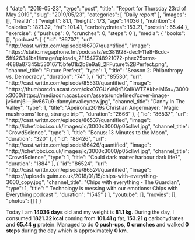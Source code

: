 {
    "date": "2019-05-23",
    "type": "post",
    "title": "Report for Thursday 23rd of May 2019",
    "slug": "2019\/05\/23",
    "categories": [
        "Daily report"
    ],
    "images": [],
    "health": {
        "weight": 81.1,
        "height": 173,
        "age": 14036
    },
    "nutrition": {
        "calories": 1821.32,
        "fat": 101.41,
        "carbohydrates": 153.21,
        "protein": 65.44
    },
    "exercise": {
        "pushups": 0,
        "crunches": 0,
        "steps": 0
    },
    "media": {
        "books": [],
        "podcast": [
            {
                "id": "86707",
                "url": "http:\/\/cast.writtn.com\/episode\/86707\/quantified",
                "image": "https:\/\/static.megaphone.fm\/podcasts\/ec381928-dec1-11e8-8cdc-5ff426341ba1\/image\/uploads_2F1547748921072-phex25xrms-4688a87345b53016715bfe01b2b8e9a8_2FFuture%2BPerfect.png",
                "channel_title": "Future Perfect",
                "type": 1,
                "title": "Season 2: Philanthropy vs. Democracy",
                "duration": "74"
            },
            {
                "id": "85530",
                "url": "http:\/\/cast.writtn.com\/episode\/85530\/quantified",
                "image": "https:\/\/thumborcdn.acast.com\/okxO7GUzWQrBKaIKWTZAkbeiM6s=\/3000x3000\/https:\/\/mediacdn.acast.com\/assets\/undefined\/cover-image-jv6dmj6l--j9v867u9-dannyinvalleynew.jpg",
                "channel_title": "Danny In The Valley",
                "type": 1,
                "title": "Apeiron\u2019s Christian Angermayer: \"Magic mushrooms' long, strange trip\"",
                "duration": "2666"
            },
            {
                "id": "86537",
                "url": "http:\/\/cast.writtn.com\/episode\/86537\/quantified",
                "image": "http:\/\/ichef.bbci.co.uk\/images\/ic\/3000x3000\/p05cllwl.jpg",
                "channel_title": "CrowdScience",
                "type": 1,
                "title": "Bonus: 13 Minutes to the Moon",
                "duration": "320"
            },
            {
                "id": "86426",
                "url": "http:\/\/cast.writtn.com\/episode\/86426\/quantified",
                "image": "http:\/\/ichef.bbci.co.uk\/images\/ic\/3000x3000\/p05cllwl.jpg",
                "channel_title": "CrowdScience",
                "type": 1,
                "title": "Could dark matter harbour dark life?",
                "duration": "1884"
            },
            {
                "id": "86524",
                "url": "http:\/\/cast.writtn.com\/episode\/86524\/quantified",
                "image": "https:\/\/uploads.guim.co.uk\/2018\/01\/15\/chips-with-everything-3000_copy.jpg",
                "channel_title": "Chips with everything - The Guardian",
                "type": 1,
                "title": " Technology is messing with our emotions: Chips with Everything podcast ",
                "duration": "1545"
            }
        ],
        "youtube": [],
        "movies": [],
        "photos": []
    }
}

Today I am <strong>14036 days</strong> old and my weight is <strong>81.1 kg</strong>. During the day, I consumed <strong>1821.32 kcal</strong> coming from <strong>101.41 g</strong> fat, <strong>153.21 g</strong> carbohydrates and <strong>65.44 g</strong> protein. Managed to do <strong>0 push-ups</strong>, <strong>0 crunches</strong> and walked <strong>0 steps</strong> during the day which is approximately <strong>0 km</strong>.